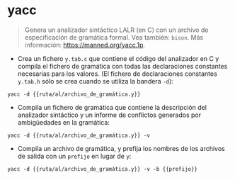 # yacc

> Genera un analizador sintáctico LALR (en C) con un archivo de especificación de gramática formal.
> Vea también: `bison`.
> Más información: <https://manned.org/yacc.1p>.

- Crea un fichero `y.tab.c` que contiene el código del analizador en C y compila el fichero de gramática con todas las declaraciones constantes necesarias para los valores. (El fichero de declaraciones constantes `y.tab.h` sólo se crea cuando se utiliza la bandera `-d`):

`yacc -d {{ruta/al/archivo_de_gramática.y}}`

- Compila un fichero de gramática que contiene la descripción del analizador sintáctico y un informe de conflictos generados por ambigüedades en la gramática:

`yacc -d {{ruta/al/archivo_de_gramática.y}} -v`

- Compila un archivo de gramática, y prefija los nombres de los archivos de salida con un `prefijo` en lugar de `y`:

`yacc -d {{ruta/al/archivo_de_gramática.y}} -v -b {{prefijo}}`

